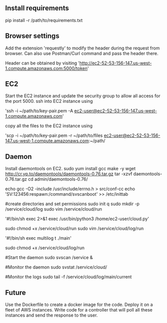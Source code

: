 ## Install requirements
pip install -r /path/to/requirements.txt

## Browser settings
Add the extension 'requestly' to modify the header during the request from browser. Can also use Postman/Curl command and pass the header there.

Header can be obtained by visiting 'http://ec2-52-53-156-147.us-west-1.compute.amazonaws.com:5000/token'

## EC2
Start the EC2 instance and update the security group to allow all access for the port 5000.
ssh into EC2 instance using

'ssh -i ~/path/to/key-pair.pem -A ec2-user@ec2-52-53-156-147.us-west-1.compute.amazonaws.com'

copy all the files to the EC2 instance using

'scp -i ~/path/to/key-pair.pem -r ~/path/to/files ec2-user@ec2-52-53-156-147.us-west-1.compute.amazonaws.com:~/path/

## Daemon
Install daemontools on EC2.
sudo yum install gcc make -y
wget http://cr.yp.to/daemontools/daemontools-0.76.tar.gz
tar -xzvf daemontools-0.76.tar.gz
cd admin/daemontools-0.76/

echo gcc -O2 -include /usr/include/errno.h > src/conf-cc
echo 'SV:123456:respawn:/command/svscanboot' >> /etc/inittab

#create directories and set permissions
sudo init q
sudo mkdir -p /service/cloud/log
sudo vim /service/cloud/run

'#!/bin/sh
exec 2>&1
exec /usr/bin/python3 /home/ec2-user/cloud.py'

sudo chmod +x /service/cloud/run
sudo vim /service/cloud/log/run

'#!/bin/sh
exec multilog t ./main'

sudo chmod +x /service/cloud/log/run

#Start the daemon
sudo svscan /service &

#Monitor the daemon
sudo svstat /service/cloud/

#Monitor the logs
sudo tail -f /service/cloud/log/main/current

## Future
Use the Dockerfile to create a docker image for the code.
Deploy it on a fleet of AWS instances. Write code for a controller that will poll all these instances and send the response to the user.
